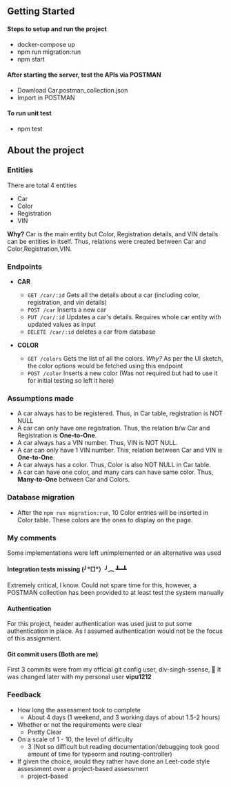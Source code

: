 ## Getting Started
#### Steps to setup and run the project
- docker-compose up
- npm run migration:run
- npm start

#### After starting the server, test the APIs via POSTMAN
- Download Car.postman_collection.json
- Import in POSTMAN

#### To run unit test
- npm test

## About the project
### Entities
There are total 4 entities 
  - Car
  - Color
  - Registration
  - VIN

**Why?**
Car is the main entity but Color, Registration details, and VIN details can be entities in itself. 
Thus, relations were created between Car and Color,Registration,VIN.

### Endpoints
- **CAR**
  - `GET /car/:id` Gets all the details about a car (including color, registration, and vin details)
  - `POST /car` Inserts a new car
  - `PUT /car/:id` Updates a car's details. Requires whole car entity with updated values as input
  - `DELETE /car/:id` deletes a car from database

- **COLOR**
    - `GET /colors` Gets the list of all the colors. _Why?_ As per the UI sketch, the color options would be fetched using this endpoint
    - `POST /color` Inserts a new color (Was not required but had to use it for initial testing so left it here)

### Assumptions made
- A car always has to be registered. Thus, in Car table, registration is NOT NULL
- A car can only have one registration. Thus, the relation b/w Car and Registration is **One-to-One**.
- A car always has a VIN number. Thus, VIN is NOT NULL.
- A car can only have 1 VIN number. This, relation between Car and VIN is **One-to-One**.
- A car always has a color. Thus, Color is also NOT NULL in Car table.
- A car can have one color, and many cars can have same color. Thus, **Many-to-One** between Car and Colors.

### Database migration
- After the `npm run migration:run`, 10 Color entries will be inserted in Color table. These colors are the ones to display on the page.

### My comments
Some implementations were left unimplemented or an alternative was used
#### Integration tests missing  (╯°□°）╯︵ ┻━┻
Extremely critical, I know. Could not spare time for this, however, a POSTMAN collection has been provided to at least test the system manually

#### Authentication
For this project, header authentication was used just to put some authentication in place. As I assumed authentication would not be the focus of this assignment.

#### Git commit users (Both are me)
First 3 commits were from my official git config user, div-singh-ssense, 🤦 It was changed later with my personal user **vipu1212**

### Feedback
- How long the assessment took to complete 
  - About 4 days (1 weekend, and 3 working days of about 1.5-2 hours)
- Whether or not the requirements were clear 
  - Pretty Clear 
- On a scale of 1 - 10, the level of difficulty 
  - 3 (Not so difficult but reading documentation/debugging took good amount of time for typeorm and routing-controller)
- If given the choice, would they rather have done an Leet-code style assessment over a project-based assessment 
  - project-based
